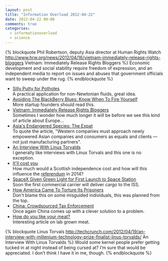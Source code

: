 ```yaml
---
layout: post
title: "Information Overload 2012-04-22"
date: 2012-04-22 00:00
comments: true
categories:
  - informationoverload
  - science
---
```

{% blockquote Phil Robertson, deputy Asia director at Human Rights Watch http://www.hrw.org/news/2012/04/16/vietnam-immediately-release-rights-bloggers Vietnam: Immediately Release Rights Bloggers %}
Economic development and social stability require freedom of expression, and an independent media to report on issues and abuses that government officials want to sweep under the rug.
{% endblockquote %}

* [Silly Putty for Potholes](http://news.sciencemag.org/sciencenow/2012/04/silly-putty-for-potholes.html)<br>A practical application for non-Newtonian fluids, great idea.
* [Avoiding The BlackBerry Blues: Know When To Fire Yourself](http://www.forbes.com/sites/kauffman/2012/04/04/firing-yourself/)<br>More startup founders should read this.
* [Vietnam: Immediately Release Rights Bloggers](http://www.hrw.org/news/2012/04/16/vietnam-immediately-release-rights-bloggers)<br>Sometimes I wonder how much longer it will be before we see this kind of article about Europe...
* [Asia's Endangered Species: The Expat](http://online.wsj.com/article/SB10001424052702304177104577305780300265926.html)<br>To quote the article, "Western companies must approach newly empowered Asian companies and consumers as equals and clients — not just manufacturing partners".
* [An Interview With Linus Torvalds](http://techcrunch.com/2012/04/19/an-interview-with-millenium-technology-prize-finalist-linus-torvalds/)<br>I generally like interviews with Linux Torvals and this one is no exception.
* [It'll cost you](http://www.economist.com/node/21552564)<br>How much would a Scottish independence cost and how will this influence the [referendum](http://en.wikipedia.org/wiki/Scottish_independence_referendum,_2014) in 2014?
* [SpaceX Given Green Light for First Launch to Space Station](http://www.wired.com/autopia/2012/04/spacex-space-station/)<br>Soon the first commercial carrier will deliver cargo to the ISS.
* [How America Came To Torture Its Prisoners](http://www.slate.com/articles/news_and_politics/politics/2012/04/george_w_bush_and_torture_america_s_highest_officials_are_responsible_for_the_enhanced_interrogation_of_prisoners_.single.html)<br>Don't blame this on some misguided individuals, this was planned from the top.
* [China: Crowdsourced Tax Enforcement](http://www.bunniestudios.com/blog/?p=2269)<br>Once again China comes up with a clever solution to a problem.
* [How do you like your meat?](http://www.ft.com/cms/s/2/87bf2654-89b3-11e1-85af-00144feab49a.html#axzz1se7I7IYx)<br>Interesting article on lab grown meat.

{% blockquote Linus Torvals http://techcrunch.com/2012/04/19/an-interview-with-millenium-technology-prize-finalist-linus-torvalds/ An Interview With Linus Torvalds %}
Would some kernel people prefer getting tucked in at night instead of being cursed at? I’m sure that would be appreciated. I don’t think I have it in me, though.
{% endblockquote %}
